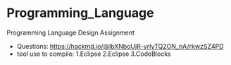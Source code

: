 # Programming_Language
Programming Language Design Assignment

* Questions: https://hackmd.io/@lbXNboUjR-yrIyTQ2ON_nA/rkwzSZ4PD
* tool use to compile:
    1.Eclipse
    2.Eclipse
    3.CodeBlocks

